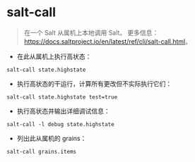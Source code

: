 # salt-call

> 在一个 Salt 从属机上本地调用 Salt。
> 更多信息：<https://docs.saltproject.io/en/latest/ref/cli/salt-call.html>。

- 在此从属机上执行高状态：

`salt-call state.highstate`

- 执行高状态的干运行，计算所有更改但不实际执行它们：

`salt-call state.highstate test=true`

- 执行高状态并输出详细调试信息：

`salt-call -l debug state.highstate`

- 列出此从属机的 grains：

`salt-call grains.items`